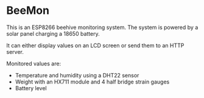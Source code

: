 # BeeMon
This is an ESP8266 beehive monitoring system. The system is powered by a solar panel charging a 18650 battery.

It can either display values on an LCD screen or send them to an HTTP server.

Monitored values are:
- Temperature and humidity using a DHT22 sensor
- Weight with an HX711 module and 4 half bridge strain gauges
- Battery level
